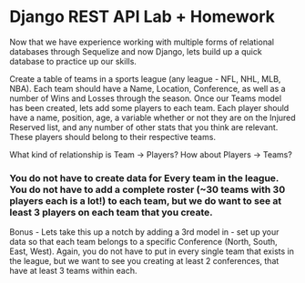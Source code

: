 # Django REST API Lab + Homework

Now that we have experience working with multiple forms of relational databases through Sequelize and now Django, lets build up a quick database to practice up our skills.

Create a table of teams in a sports league (any league - NFL, NHL, MLB, NBA). Each team should have a Name, Location, Conference, as well as a number of Wins and Losses through the season. Once our Teams model has been created, lets add some players to each team. Each player should have a name, position, age, a variable whether or not they are on the Injured Reserved list, and any number of other stats that you think are relevant. These players should belong to their respective teams.

What kind of relationship is Team -> Players? How about Players -> Teams?

### You do not have to create data for Every team in the league. You do not have to add a complete roster (~30 teams with 30 players each is a lot!) to each team, but we do want to see at least 3 players on each team that you create.

Bonus - Lets take this up a notch by adding a 3rd model in - set up your data so that each team belongs to a specific Conference (North, South, East, West). Again, you do not have to put in every single team that exists in the league, but we want to see you creating at least 2 conferences, that have at least 3 teams within each. 

